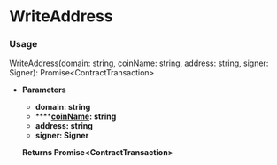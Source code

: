 # WriteAddress

### Usage

WriteAddress(domain: string, coinName: string, address: string, signer: Signer): Promise\<ContractTransaction>

*   **Parameters**

    * **domain: string**
    * ****[**coinName**](../../cryptocurrency-short-name.md)**: string**
    * **address: string**
    * **signer: Signer**

    **Returns Promise\<ContractTransaction>**
